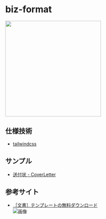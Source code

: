 # biz-format
<img src="https://www.pakutaso.com/shared/img/thumb/TKL0614_25_TP_V.jpg" width="300px">

## 仕様技術
* [tailwindcss](https://tailwindcss-ja.entap.app/)

## サンプル
* [送付状 - CoverLetter](https://cti1650.github.io/biz-format/CoverLetter.html)

## 参考サイト
* [［文書］テンプレートの無料ダウンロード](https://template.k-solution.info/2018/03/02082209.html)  
![画像](https://template.k-solution.info/img/sofujo208_s.jpg)
